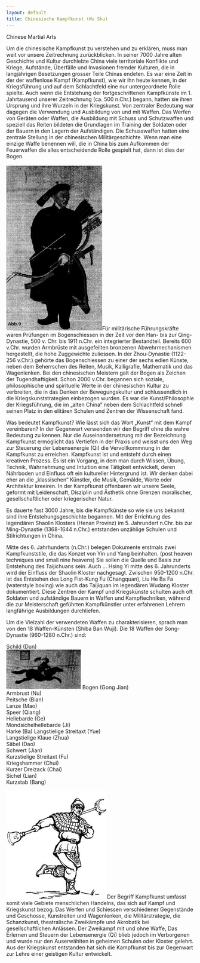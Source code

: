 ```yaml
---
layout: default
title: Chinesische Kampfkunst (Wu Shu)
---
```


Chinese Martial Arts

Um die chinesische Kampfkunst zu verstehen und zu erklären, muss man weit vor unsere Zeitrechnung zurückblicken. In seiner 7000 Jahre alten Geschichte und Kultur durchlebte China viele territoriale Konflikte und Kriege, Aufstände, Überfälle und Invasionen fremder Kulturen, die in langjährigen Besetzungen grosser Teile Chinas endeten. 
Es war eine Zeit in der der waffenlose Kampf (Kampfkunst), wie wir ihn heute kennen, in der Kriegsführung und auf dem Schlachtfeld eine nur untergeordnete Rolle spielte. Auch wenn die Entstehung der fortgeschrittenen Kampfkünste im 1. Jahrtausend unserer Zeitrechnung (ca. 500 n.Chr.) begann, hatten sie ihren Ursprung und ihre Wurzeln in der Kriegskunst.
Von zentraler Bedeutung war dagegen die Verwendung und Ausbildung von und mit Waffen. Das Werfen von Geräten oder Waffen, die Ausbildung mit Schuss und Schutzwaffen und speziell das Reiten bildeten die Grundlagen im Training der Soldaten oder der Bauern in den Lagern der Aufständigen.
Die Schusswaffen hatten eine zentrale Stellung in der chinesischen Militärgeschichte. Wenn man eine einzige Waffe benennen will, die in China bis zum Aufkommen der Feuerwaffen die alles entscheidende Rolle gespielt hat, dann ist dies der Bogen.<br>
<br>
<img class="right" src="/images/chin_bogen.jpg" alt="Pfeilbogen">Für militärische Führungskräfte waren Prüfungen im Bogenschiessen in der Zeit vor den Han- bis zur Qing-Dynastie, 500 v. Chr. bis 1911 n.Chr. ein integrierter Bestandteil. Bereits 600 v.Chr. wurden Armbrüste mit ausgefeilten bronzenen Abwehrmechanismen hergestellt, die hohe Zuggewichte zuliessen. In der Zhou-Dynastie (1122-256 v.Chr.) gehörte das Bogenschiessen zu einer der sechs edlen Künste, neben dem Beherrschen des Reiten, Musik, Kalligrafie, Mathematik und das Wagenlenken. Bei den chinesischen Meistern galt der Bogen als Zeichen der Tugendhaftigkeit.
Schon 2000 v.Chr. begannen sich soziale, philosophische und spirituelle Werte in der chinesischen Kultur zu verbreiten, die in das Denken der Bewegungskultur und schlussendlich in die Kriegskunststrategien einbezogen wurden. Es war die Kunst/Philosophie der Kriegsführung, die im „alten China“ neben dem Schlachtfeld schnell seinen Platz in den elitären Schulen und Zentren der Wissenschaft fand.


Was bedeutet Kampfkunst?
Wie lässt sich das Wort „Kunst“ mit dem Kampf vereinbaren? In der Gegenwart verwenden wir den Begriff ohne die wahre Bedeutung zu kennen. Nur die Auseinandersetzung mit der Bezeichnung Kampfkunst ermöglicht das Vertiefen in der Praxis und weisst uns den Weg zur Steuerung der Lebensenergie (Qi) die Vervollkommnung in der Kampfkunst zu erreichen.
Kampfkunst ist und entsteht durch einen kreativen Prozess. Es ist ein Vorgang, in dem man durch Wissen, Übung, Technik, Wahrnehmung und Intuition eine Tätigkeit entwickelt, deren Nährboden und Einfluss oft ein kultureller Hintergrund ist. Wir denken dabei eher an die „klassischen“ Künstler, die Musik, Gemälde, Worte oder Architektur kreeiren. In der Kampfkunst offenbaren wir unsere Seele, geformt mit Leidenschaft, Disziplin und Ästhetik ohne Grenzen moralischer, gesellschaftlicher oder kriegerischer Natur. 

Es dauerte fast 3000 Jahre, bis die Kampfkünste so wie sie uns bekannt sind ihre Entstehungsgeschichte begannen. Mit der Errichtung des legendären Shaolin Klosters (Henan Provinz) im 5. Jahrundert n.Chr. bis zur Ming-Dynastie (1368-1644 n.Chr.) entstanden unzählige Schulen und Stilrichtungen in China.

Mitte des 6. Jahrhunderts (n.Chr.) belegen Dokumente erstmals zwei Kampfkunststile, die das Konzet von Yin und Yang beinhalten. (post heaven techniques und small nine heavens) Sie sollen die Quelle und Basis zur Entstehung des Taijichuans sein. Auch … Hsing Yi mitte des 6. Jahrunderts wird der Einfluss der Shaolin Kloster nachgesagt. Zwischen 950-1200 n.Chr. ist das Entstehen des Long Fist-Kung Fu (Changquan), Liu He Ba Fa (waterstyle boxing) wie auch das Taijiquan im legendären Wudang Kloster dokumentiert. Diese Zentren der Kampf und Kriegskünste schulten auch oft Soldaten und aufständige Bauern in Waffen und Kampftechniken, während die zur Meisterschaft geführten Kampfkünstler unter erfahrenen Lehrern langfährige Ausbildungen durchliefen.


Um die Vielzahl der verwendeten Waffen zu charakterisieren, sprach man von den 18 Waffen-Künsten (Shiba Ban Wuji). 
Die 18 Waffen der Song-Dynastie (960-1280 n.Chr.) sind:

Schild (Dun)<br><img class="right" src="/images/chin_pferd.jpg" alt="Pferd" width="200px">
Bogen (Gong Jian)<br>
Armbrust (Nu)<br>
Peitsche (Bian)<br>
Lanze (Mao)<br>
Speer (Qiang)<br>
Hellebarde (Ge)<br>
Mondsichelhellebarde (Ji)<br>
Harke (Ba)	Langstielige Streitaxt (Yue)<br>
Langstielige Klaue (Zhua)<br>
Säbel (Dao)<br>
Schwert (Jian)<br>
Kurzstielige Streitaxt (Fu)<br>
Kriegshammer (Chui)<br>
Kurzer Dreizack (Chai)<br>
Sichel (Lian)<br>
Kurzstab (Bang)<br>

<img class="right" src="/images/chin-kaempfer.jpg" alt="Kämpfer">Der Begriff Kampfkunst umfasst somit viele Gebiete menschlichen Handelns, das sich auf Kampf und Kriegskunst bezog. Das Werfen und Schiessen verschiedener Gegenstände und Geschosse, Kunstreiten und Wagenlenken, die Militärstrategie, die Schanzkunst, theatralische Zweikämpfe und Akrobatik bei gesellschaftlichen Anlässen. Der Zweikampf mit und ohne Waffe, Das Erlernen und Steuern der Lebensenergie (Qi) blieb jedoch im Verborgenen und wurde nur den Auserwählten in geheimen Schulen oder Kloster gelehrt. Aus der Kriegskunst entstanden hat sich die Kampfkunst bis zur Gegenwart zur Lehre einer geistigen Kultur entwickelt.

<p style="clear: both;"></p>